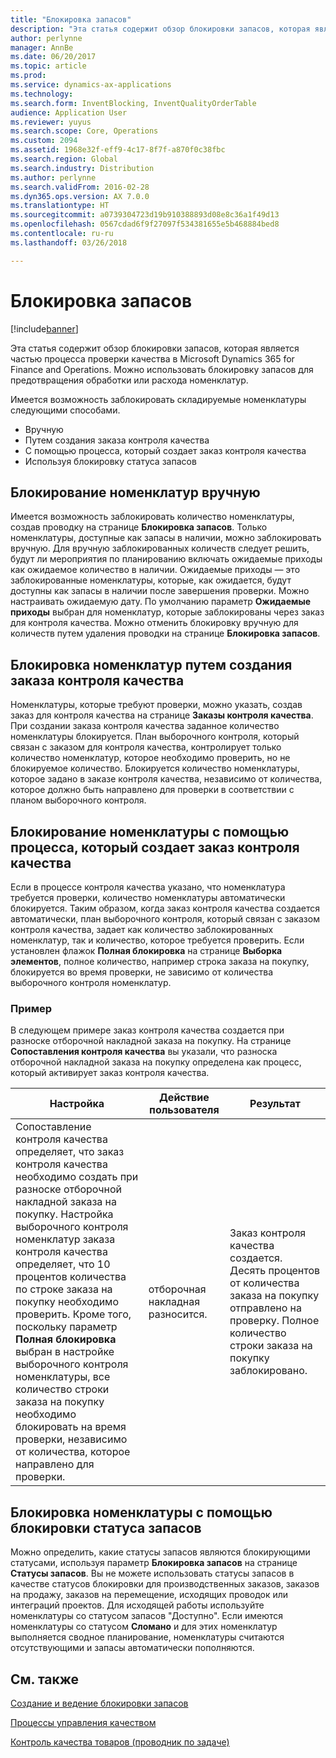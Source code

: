 ```yaml
---
title: "Блокировка запасов"
description: "Эта статья содержит обзор блокировки запасов, которая является частью процесса проверки качества в Microsoft Dynamics 365 for Finance and Operations. Можно использовать блокировку запасов для предотвращения обработки или расхода номенклатур."
author: perlynne
manager: AnnBe
ms.date: 06/20/2017
ms.topic: article
ms.prod: 
ms.service: dynamics-ax-applications
ms.technology: 
ms.search.form: InventBlocking, InventQualityOrderTable
audience: Application User
ms.reviewer: yuyus
ms.search.scope: Core, Operations
ms.custom: 2094
ms.assetid: 1968e32f-eff9-4c17-8f7f-a870f0c38fbc
ms.search.region: Global
ms.search.industry: Distribution
ms.author: perlynne
ms.search.validFrom: 2016-02-28
ms.dyn365.ops.version: AX 7.0.0
ms.translationtype: HT
ms.sourcegitcommit: a0739304723d19b910388893d08e8c36a1f49d13
ms.openlocfilehash: 0567cdad6f9f27097f534381655e5b468884bed8
ms.contentlocale: ru-ru
ms.lasthandoff: 03/26/2018

---
```


# <a name="inventory-blocking"></a>Блокировка запасов

[!include[banner](../includes/banner.md)]


Эта статья содержит обзор блокировки запасов, которая является частью процесса проверки качества в Microsoft Dynamics 365 for Finance and Operations. Можно использовать блокировку запасов для предотвращения обработки или расхода номенклатур.

Имеется возможность заблокировать складируемые номенклатуры следующими способами.
-   Вручную
-   Путем создания заказа контроля качества
-   С помощью процесса, который создает заказ контроля качества
-   Используя блокировку статуса запасов

## <a name="blocking-items-manually"></a>Блокирование номенклатур вручную
Имеется возможность заблокировать количество номенклатуры, создав проводку на странице **Блокировка запасов**. Только номенклатуры, доступные как запасы в наличии, можно заблокировать вручную. Для вручную заблокированных количеств следует решить, будут ли мероприятия по планированию включать ожидаемые приходы как ожидаемое количество в наличии. Ожидаемые приходы — это заблокированные номенклатуры, которые, как ожидается, будут доступны как запасы в наличии после завершения проверки. Можно настраивать ожидаемую дату. По умолчанию параметр **Ожидаемые приходы** выбран для номенклатур, которые заблокированы через заказ для контроля качества. Можно отменить блокировку вручную для количеств путем удаления проводки на странице **Блокировка запасов**.

## <a name="blocking-items-by-creating-a-quality-order"></a>Блокировка номенклатур путем создания заказа контроля качества
Номенклатуры, которые требуют проверки, можно указать, создав заказ для контроля качества на странице **Заказы контроля качества**. При создании заказа контроля качества заданное количество номенклатуры блокируется. План выборочного контроля, который связан с заказом для контроля качества, контролирует только количество номенклатур, которое необходимо проверить, но не блокируемое количество. Блокируется количество номенклатуры, которое задано в заказе контроля качества, независимо от количества, которое должно быть направлено для проверки в соответствии с планом выборочного контроля.

## <a name="blocking-items-by-using-a-process-that-generates-a-quality-order"></a>Блокирование номенклатуры с помощью процесса, который создает заказ контроля качества
Если в процессе контроля качества указано, что номенклатура требуется проверки, количество номенклатуры автоматически блокируется. Таким образом, когда заказ контроля качества создается автоматически, план выборочного контроля, который связан с заказом контроля качества, задает как количество заблокированных номенклатур, так и количество, которое требуется проверить. Если установлен флажок **Полная блокировка** на странице **Выборка элементов**, полное количество, например строка заказа на покупку, блокируется во время проверки, не зависимо от количества выборочного контроля номенклатур.
### <a name="example"></a>Пример

В следующем примере заказ контроля качества создается при разноске отборочной накладной заказа на покупку. На странице **Сопоставления контроля качества** вы указали, что разноска отборочной накладной заказа на покупку определена как процесс, который активирует заказ контроля качества.

|Настройка                                                                     |Действие пользователя                 |Результат             |
|--------------------------------------------------------------------------|----------------------------|-------------------|
| Сопоставление контроля качества определяет, что заказ контроля качества необходимо создать при разноске отборочной накладной заказа на покупку. Настройка выборочного контроля номенклатур заказа контроля качества определяет, что 10 процентов количества по строке заказа на покупку необходимо проверить. Кроме того, поскольку параметр **Полная блокировка** выбран в настройке выборочного контроля номенклатуры, все количество строки заказа на покупку необходимо блокировать на время проверки, независимо от количества, которое направлено для проверки. | отборочная накладная разносится. | Заказ контроля качества создается. Десять процентов от количества заказа на покупку отправлено на проверку. Полное количество строки заказа на покупку заблокировано. |

## <a name="blocking-items-by-using-inventory-status-blocking"></a>Блокировка номенклатуры с помощью блокировки статуса запасов
Можно определить, какие статусы запасов являются блокирующими статусами, используя параметр **Блокировка запасов** на странице **Статусы запасов**. Вы не можете использовать статусы запасов в качестве статусов блокировки для производственных заказов, заказов на продажу, заказов на перемещение, исходящих проводок или интеграций проектов. Для исходящей работы используйте номенклатуры со статусом запасов "Доступно". Если имеются номенклатуры со статусом **Сломано** и для этих номенклатур выполняется сводное планирование, номенклатуры считаются отсутствующими и запасы автоматически пополняются.



<a name="see-also"></a>См. также
--------

[Создание и ведение блокировки запасов](tasks/create-maintain-inventory-blocking.md)

[Процессы управления качеством](quality-management-processes.md)

[Контроль качества товаров (проводник по задаче)](tasks/inspect-quality-goods.md)

